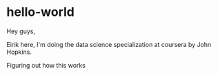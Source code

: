# hello-world

Hey guys,

Eirik here, I'm doing the data science specialization at coursera by John Hopkins.

Figuring out how this works
